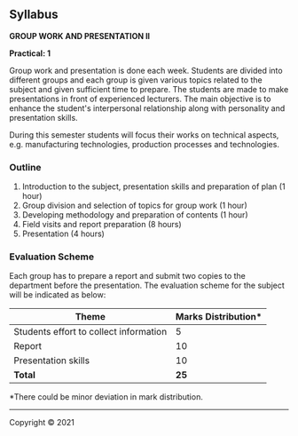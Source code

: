 ## Syllabus

**GROUP WORK AND PRESENTATION II**

**Practical: 1**

Group work and presentation is done each week. Students are divided into different groups and each group is given various topics related to the subject and given sufficient time to prepare. The students are made to make presentations in front of experienced lecturers. The main objective is to enhance the student's interpersonal relationship along with personality and presentation skills.

During this semester students will focus their works on technical aspects, e.g. manufacturing technologies, production processes and technologies.

### Outline

1. Introduction to the subject, presentation skills and preparation of plan (1 hour)
2. Group division and selection of topics for group work (1 hour)
3. Developing methodology and preparation of contents (1 hour)
4. Field visits and report preparation (8 hours)
5. Presentation (4 hours)

### Evaluation Scheme

Each group has to prepare a report and submit two copies to the department before the presentation. The evaluation scheme for the subject will be indicated as below:

| Theme                                 | Marks Distribution* |
|--------------------------------------|--------------------|
| Students effort to collect information | 5                  |
| Report                               | 10                 |
| Presentation skills                  | 10                 |
| **Total**                             | **25**               |

*There could be minor deviation in mark distribution.

---

Copyright © 2021 
